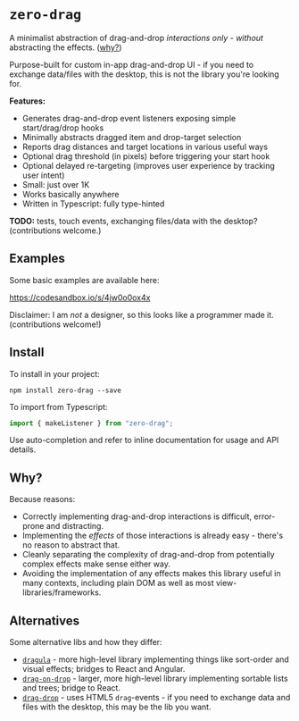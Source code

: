 # `zero-drag`

A minimalist abstraction of drag-and-drop *interactions only - without* abstracting the effects. ([why?](#why))

Purpose-built for custom in-app drag-and-drop UI - if you need to exchange data/files with the desktop,
this is not the library you're looking for.

**Features:**

  * Generates drag-and-drop event listeners exposing simple start/drag/drop hooks
  * Minimally abstracts dragged item and drop-target selection
  * Reports drag distances and target locations in various useful ways
  * Optional drag threshold (in pixels) before triggering your start hook
  * Optional delayed re-targeting (improves user experience by tracking user intent)
  * Small: just over 1K
  * Works basically anywhere
  * Written in Typescript: fully type-hinted

**TODO:** tests, touch events, exchanging files/data with the desktop? (contributions welcome.)

## Examples

Some basic examples are available here:

https://codesandbox.io/s/4jw0o0ox4x

Disclaimer: I am *not* a designer, so this looks like a programmer made it. (contributions welcome!)

## Install

To install in your project:

    npm install zero-drag --save

To import from Typescript:

```ts
import { makeListener } from "zero-drag";
```

Use auto-completion and refer to inline documentation for usage and API details.

<a name="why"></a>
## Why?

Because reasons:

  * Correctly implementing drag-and-drop interactions is difficult, error-prone and distracting.
  * Implementing the *effects* of those interactions is already easy - there's no reason to abstract that.
  * Cleanly separating the complexity of drag-and-drop from potentially complex effects make sense either way.
  * Avoiding the implementation of any effects makes this library useful in many contexts, including plain DOM as well as most view-libraries/frameworks.

## Alternatives

Some alternative libs and how they differ:

  * [`dragula`](https://www.npmjs.com/package/dragula) - more high-level library implementing things like sort-order
    and visual effects; bridges to React and Angular.
  * [`drag-on-drop`](https://www.npmjs.com/package/drag-on-drop) - larger, more high-level library implementing sortable
    lists and trees; bridge to React.
  * [`drag-drop`](https://www.npmjs.com/package/drag-drop) - uses HTML5 `drag`-events - if you need to exchange data
    and files with the desktop, this may be the lib you want.
